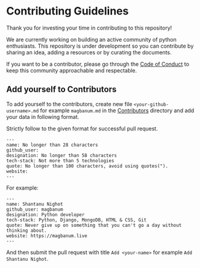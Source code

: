# Contributing Guidelines
Thank you for investing your time in contributing to this repository!

We are currently working on building an active community of python enthusiasts. This repository is under development so you can contribute by sharing an idea, adding a resources or by curating the documents.

If you want to be a contributor, please go through the [Code of Conduct](https://github.com/magbanum/Python-Community-Discussions/blob/master/CODE_OF_CONDUCT.md) to keep this community approachable and respectable.


## Add yourself to Contributors
To add yourself to the contributors, create new file `<your-github-username>.md` for example `magbanum.md` in the [Contributors](Contributors) directory and add your data in following format.

Strictly follow to the given format for successful pull request.
```
---
name: No longer than 28 characters
github_user:
designation: No longer than 58 characters
tech-stack: Not more than 5 technologies
quote: No longer than 100 characters, avoid using quotes(").
website: 
---
```
For example:
```
---
name: Shantanu Nighot
github_user: magbanum
designation: Python developer
tech-stack: Python, Django, MongoDB, HTML & CSS, Git
quote: Never give up on something that you can't go a day without thinking about.
website: https://magbanum.live
---
```
And then submit the pull request with title ````Add <your-name>```` for example ```Add Shantanu Nighot```.